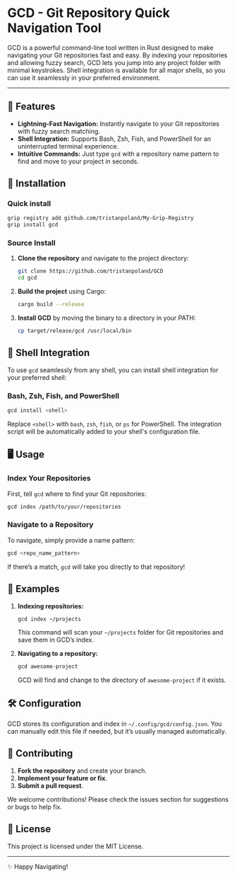 # GCD - Git Repository Quick Navigation Tool

GCD is a powerful command-line tool written in Rust designed to make navigating your Git repositories fast and easy. By indexing your repositories and allowing fuzzy search, GCD lets you jump into any project folder with minimal keystrokes. Shell integration is available for all major shells, so you can use it seamlessly in your preferred environment.

---

## 🌟 Features

- **Lightning-Fast Navigation:** Instantly navigate to your Git repositories with fuzzy search matching.
- **Shell Integration:** Supports Bash, Zsh, Fish, and PowerShell for an uninterrupted terminal experience.
- **Intuitive Commands:** Just type `gcd` with a repository name pattern to find and move to your project in seconds.

## 🚀 Installation

### Quick install

```bash
grip registry add github.com/tristanpoland/My-Grip-Registry
grip install gcd
```

### Source Install

1. **Clone the repository** and navigate to the project directory:
   ```bash
   git clone https://github.com/tristanpoland/GCD
   cd gcd
   ```

2. **Build the project** using Cargo:
   ```bash
   cargo build --release
   ```

3. **Install GCD** by moving the binary to a directory in your PATH:
   ```bash
   cp target/release/gcd /usr/local/bin
   ```

## 🔧 Shell Integration

To use `gcd` seamlessly from any shell, you can install shell integration for your preferred shell:

### Bash, Zsh, Fish, and PowerShell

```bash
gcd install <shell>
```

Replace `<shell>` with `bash`, `zsh`, `fish`, or `ps` for PowerShell. The integration script will be automatically added to your shell's configuration file.

## 🖥️ Usage

### Index Your Repositories

First, tell `gcd` where to find your Git repositories:
```bash
gcd index /path/to/your/repositories
```

### Navigate to a Repository

To navigate, simply provide a name pattern:
```bash
gcd <repo_name_pattern>
```

If there’s a match, `gcd` will take you directly to that repository!

## 🌈 Examples

1. **Indexing repositories:**
   ```bash
   gcd index ~/projects
   ```
   This command will scan your `~/projects` folder for Git repositories and save them in GCD’s index.

2. **Navigating to a repository:**
   ```bash
   gcd awesome-project
   ```
   GCD will find and change to the directory of `awesome-project` if it exists.

## 🛠️ Configuration

GCD stores its configuration and index in `~/.config/gcd/config.json`. You can manually edit this file if needed, but it’s usually managed automatically.

## 🤝 Contributing

1. **Fork the repository** and create your branch.
2. **Implement your feature or fix**.
3. **Submit a pull request**.

We welcome contributions! Please check the issues section for suggestions or bugs to help fix.

## 📜 License

This project is licensed under the MIT License.

---

✨ Happy Navigating!
